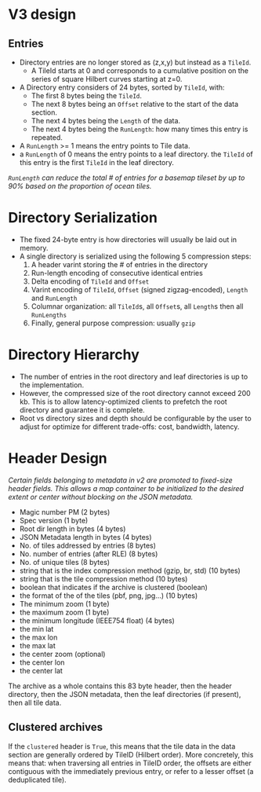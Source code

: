 # V3 design

## Entries

* Directory entries are no longer stored as (z,x,y) but instead as a `TileId`.
	* A TileId starts at 0 and corresponds to a cumulative position on the series of square Hilbert curves starting at z=0.
* A Directory entry considers of 24 bytes, sorted by `TileId`, with:
	* The first 8 bytes being the `TileId`.
	* The next 8 bytes being an `Offset` relative to the start of the data section.
	* The next 4 bytes being the `Length` of the data.
	* The next 4 bytes being the `RunLength`: how many times this entry is repeated.
* A `RunLength` >= 1 means the entry points to Tile data.
* a `RunLength` of 0 means the entry points to a leaf directory. the `TileId` of this entry is the first `TileId` in the leaf directory.

*`RunLength` can reduce the total # of entries for a basemap tileset by up to 90% based on the proportion of ocean tiles.*

# Directory Serialization
* The fixed 24-byte entry is how directories will usually be laid out in memory.
* A single directory is serialized using the following 5 compression steps:
	1. A header varint storing the # of entries in the directory
	2. Run-length encoding of consecutive identical entries
	3. Delta encoding of `TileId` and `Offset`
	4. Varint encoding of `TileId`, `Offset` (signed zigzag-encoded), `Length` and `RunLength`
	5. Columnar organization: all `TileId`s, all `Offset`s, all `Length`s then all `RunLengths`
	6. Finally, general purpose compression: usually `gzip`

# Directory Hierarchy
* The number of entries in the root directory and leaf directories is up to the implementation.
* However, the compressed size of the root directory cannot exceed 200 kb. This is to allow latency-optimized clients to prefetch the root directory and guarantee it is complete.
* Root vs directory sizes and depth should be configurable by the user to adjust for optimize for different trade-offs: cost, bandwidth, latency.

# Header Design

*Certain fields belonging to metadata in v2 are promoted to fixed-size header fields. This allows a map container to be initialized to the desired extent or center without blocking on the JSON metadata.*

* Magic number PM (2 bytes)
* Spec version (1 byte)
* Root dir length in bytes (4 bytes)
* JSON Metadata length in bytes (4 bytes)
* No. of tiles addressed by entries (8 bytes)
* No. number of entries (after RLE) (8 bytes)
* No. of unique tiles (8 bytes)
* string that is the index compression method (gzip, br, std) (10 bytes)
* string that is the tile compression method (10 bytes)
* boolean that indicates if the archive is clustered (boolean)
* the format of the of the tiles (pbf, png, jpg...) (10 bytes)
* The minimum zoom (1 byte)
* the maximum zoom (1 byte)
* the minimum longitude (IEEE754 float) (4 bytes)
* the min lat
* the max lon
* the max lat
* the center zoom (optional)
* the center lon
* the center lat

The archive as a whole contains this 83 byte header, then the header directory, then the JSON metadata, then the leaf directories (if present), then all tile data.

## Clustered archives

If the `clustered` header is `True`, this means that the tile data in the data section are generally ordered by TileID (Hilbert order). More concretely, this means that: when traversing all entries in TileID order, the offsets are either contiguous with the immediately previous entry, or refer to a lesser offset (a deduplicated tile).
